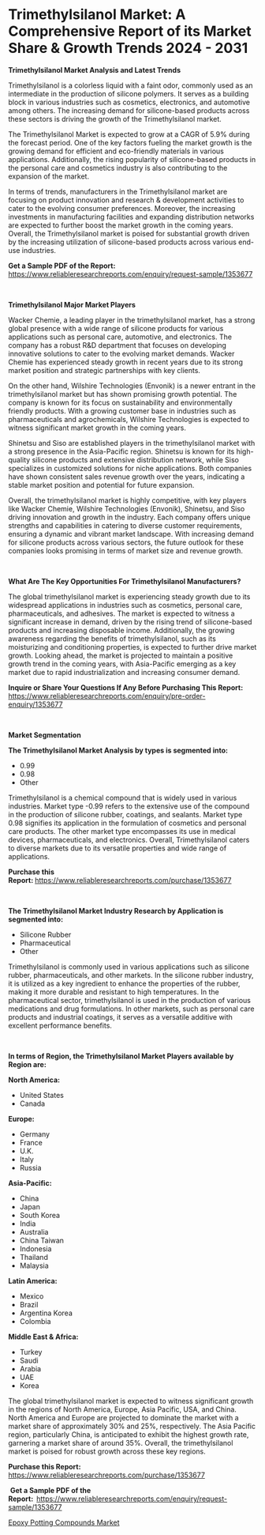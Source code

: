 <p><h1>Trimethylsilanol Market: A Comprehensive Report of its Market Share & Growth Trends 2024 - 2031</h1></p><p><strong>Trimethylsilanol Market Analysis and Latest Trends</strong></p>
<p><p>Trimethylsilanol is a colorless liquid with a faint odor, commonly used as an intermediate in the production of silicone polymers. It serves as a building block in various industries such as cosmetics, electronics, and automotive among others. The increasing demand for silicone-based products across these sectors is driving the growth of the Trimethylsilanol market.</p><p>The Trimethylsilanol Market is expected to grow at a CAGR of 5.9% during the forecast period. One of the key factors fueling the market growth is the growing demand for efficient and eco-friendly materials in various applications. Additionally, the rising popularity of silicone-based products in the personal care and cosmetics industry is also contributing to the expansion of the market.</p><p>In terms of trends, manufacturers in the Trimethylsilanol market are focusing on product innovation and research & development activities to cater to the evolving consumer preferences. Moreover, the increasing investments in manufacturing facilities and expanding distribution networks are expected to further boost the market growth in the coming years. Overall, the Trimethylsilanol market is poised for substantial growth driven by the increasing utilization of silicone-based products across various end-use industries.</p></p>
<p><strong>Get a Sample PDF of the Report:&nbsp;</strong> <a href="https://www.reliableresearchreports.com/enquiry/request-sample/1353677">https://www.reliableresearchreports.com/enquiry/request-sample/1353677</a></p>
<p>&nbsp;</p>
<p><strong>Trimethylsilanol Major Market Players</strong></p>
<p><p>Wacker Chemie, a leading player in the trimethylsilanol market, has a strong global presence with a wide range of silicone products for various applications such as personal care, automotive, and electronics. The company has a robust R&D department that focuses on developing innovative solutions to cater to the evolving market demands. Wacker Chemie has experienced steady growth in recent years due to its strong market position and strategic partnerships with key clients.</p><p>On the other hand, Wilshire Technologies (Envonik) is a newer entrant in the trimethylsilanol market but has shown promising growth potential. The company is known for its focus on sustainability and environmentally friendly products. With a growing customer base in industries such as pharmaceuticals and agrochemicals, Wilshire Technologies is expected to witness significant market growth in the coming years.</p><p>Shinetsu and Siso are established players in the trimethylsilanol market with a strong presence in the Asia-Pacific region. Shinetsu is known for its high-quality silicone products and extensive distribution network, while Siso specializes in customized solutions for niche applications. Both companies have shown consistent sales revenue growth over the years, indicating a stable market position and potential for future expansion.</p><p>Overall, the trimethylsilanol market is highly competitive, with key players like Wacker Chemie, Wilshire Technologies (Envonik), Shinetsu, and Siso driving innovation and growth in the industry. Each company offers unique strengths and capabilities in catering to diverse customer requirements, ensuring a dynamic and vibrant market landscape. With increasing demand for silicone products across various sectors, the future outlook for these companies looks promising in terms of market size and revenue growth.</p></p>
<p>&nbsp;</p>
<p><strong>What Are The Key Opportunities For Trimethylsilanol Manufacturers?</strong></p>
<p><p>The global trimethylsilanol market is experiencing steady growth due to its widespread applications in industries such as cosmetics, personal care, pharmaceuticals, and adhesives. The market is expected to witness a significant increase in demand, driven by the rising trend of silicone-based products and increasing disposable income. Additionally, the growing awareness regarding the benefits of trimethylsilanol, such as its moisturizing and conditioning properties, is expected to further drive market growth. Looking ahead, the market is projected to maintain a positive growth trend in the coming years, with Asia-Pacific emerging as a key market due to rapid industrialization and increasing consumer demand.</p></p>
<p><strong>Inquire or Share Your Questions If Any Before Purchasing This Report:</strong> <a href="https://www.reliableresearchreports.com/enquiry/pre-order-enquiry/1353677">https://www.reliableresearchreports.com/enquiry/pre-order-enquiry/1353677</a></p>
<p>&nbsp;</p>
<p><strong>Market Segmentation</strong></p>
<p><strong>The Trimethylsilanol Market Analysis by types is segmented into:</strong></p>
<p><ul><li>0.99</li><li>0.98</li><li>Other</li></ul></p>
<p><p>Trimethylsilanol is a chemical compound that is widely used in various industries. Market type -0.99 refers to the extensive use of the compound in the production of silicone rubber, coatings, and sealants. Market type 0.98 signifies its application in the formulation of cosmetics and personal care products. The other market type encompasses its use in medical devices, pharmaceuticals, and electronics. Overall, Trimethylsilanol caters to diverse markets due to its versatile properties and wide range of applications.</p></p>
<p><strong>Purchase this Report:&nbsp;</strong><a href="https://www.reliableresearchreports.com/purchase/1353677">https://www.reliableresearchreports.com/purchase/1353677</a></p>
<p>&nbsp;</p>
<p><strong>The Trimethylsilanol Market Industry Research by Application is segmented into:</strong></p>
<p><ul><li>Silicone Rubber</li><li>Pharmaceutical</li><li>Other</li></ul></p>
<p><p>Trimethylsilanol is commonly used in various applications such as silicone rubber, pharmaceuticals, and other markets. In the silicone rubber industry, it is utilized as a key ingredient to enhance the properties of the rubber, making it more durable and resistant to high temperatures. In the pharmaceutical sector, trimethylsilanol is used in the production of various medications and drug formulations. In other markets, such as personal care products and industrial coatings, it serves as a versatile additive with excellent performance benefits.</p></p>
<p>&nbsp;</p>
<p><strong>In terms of Region, the Trimethylsilanol Market Players available by Region are:</strong></p>
<p>
    <p> <strong> North America: </strong>
        <ul>
            <li>United States</li>
            <li>Canada</li>
        </ul>
        </p> 
    <p> <strong> Europe: </strong>
        <ul>
            <li>Germany</li>
            <li>France</li>
            <li>U.K.</li>
            <li>Italy</li>
            <li>Russia</li>
        </ul>
        </p> 
    <p> <strong> Asia-Pacific: </strong>
        <ul>
            <li>China</li>
            <li>Japan</li>
            <li>South Korea</li>
            <li>India</li>
            <li>Australia</li>
            <li>China Taiwan</li>
            <li>Indonesia</li>
            <li>Thailand</li>
            <li>Malaysia</li>
        </ul>
        </p> 
    <p> <strong> Latin America: </strong>
        <ul>
            <li>Mexico</li>
            <li>Brazil</li>
            <li>Argentina Korea</li>
            <li>Colombia</li>
        </ul>
        </p> 
    <p> <strong> Middle East & Africa: </strong>
        <ul>
            <li>Turkey</li>
            <li>Saudi</li>
            <li>Arabia</li>
            <li>UAE</li>
            <li>Korea</li>
        </ul>
    </p>
    </p>
<p><p>The global trimethylsilanol market is expected to witness significant growth in the regions of North America, Europe, Asia Pacific, USA, and China. North America and Europe are projected to dominate the market with a market share of approximately 30% and 25%, respectively. The Asia Pacific region, particularly China, is anticipated to exhibit the highest growth rate, garnering a market share of around 35%. Overall, the trimethylsilanol market is poised for robust growth across these key regions.</p></p>
<p><strong>Purchase this Report: </strong><a href="https://www.reliableresearchreports.com/purchase/1353677">https://www.reliableresearchreports.com/purchase/1353677</a></p>
<p>&nbsp;<strong>Get a Sample PDF of the Report:&nbsp;&nbsp;</strong><a href="https://www.reliableresearchreports.com/enquiry/request-sample/1353677">https://www.reliableresearchreports.com/enquiry/request-sample/1353677</a></p>
<p><strong></strong></p>
<p><p><a href="https://github.com/moyahfrancoestellec51j635wcx/Market-Research-Report-List-1/blob/main/epoxy-potting-compounds-market.md">Epoxy Potting Compounds Market</a></p></p>